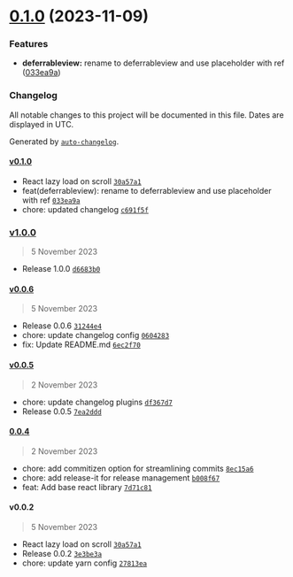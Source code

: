 

# [0.1.0](https://github.com/nagaraj-real/lazy-intersection-observer/compare/v0.0.2...v0.1.0) (2023-11-09)


### Features

* **deferrableview:** rename to deferrableview and use placeholder with ref ([033ea9a](https://github.com/nagaraj-real/lazy-intersection-observer/commit/033ea9aa1a046def06a668b565d83d3682859e3c))

### Changelog

All notable changes to this project will be documented in this file. Dates are displayed in UTC.

Generated by [`auto-changelog`](https://github.com/CookPete/auto-changelog).

#### [v0.1.0](https://github.com/nagaraj-real/lazy-intersection-observer/compare/v1.0.0...v0.1.0)

- React lazy load on scroll [`30a57a1`](https://github.com/nagaraj-real/lazy-intersection-observer/commit/30a57a17073751ddcb8897947e95ae1bae7285dc)
- feat(deferrableview): rename to deferrableview and use placeholder with ref [`033ea9a`](https://github.com/nagaraj-real/lazy-intersection-observer/commit/033ea9aa1a046def06a668b565d83d3682859e3c)
- chore: updated changelog [`c691f5f`](https://github.com/nagaraj-real/lazy-intersection-observer/commit/c691f5f3f8a1655413aa263782bed3f04b8ab8aa)

### [v1.0.0](https://github.com/nagaraj-real/lazy-intersection-observer/compare/v0.0.6...v1.0.0)

> 5 November 2023

- Release 1.0.0 [`d6683b0`](https://github.com/nagaraj-real/lazy-intersection-observer/commit/d6683b0e67fcf4fe6ede45bdf8fa60670b082550)

#### [v0.0.6](https://github.com/nagaraj-real/lazy-intersection-observer/compare/v0.0.5...v0.0.6)

> 5 November 2023

- Release 0.0.6 [`31244e4`](https://github.com/nagaraj-real/lazy-intersection-observer/commit/31244e411e089d4eadf2f2122cfe80bede9e0ac6)
- chore: update changelog config [`0604283`](https://github.com/nagaraj-real/lazy-intersection-observer/commit/0604283db4f67755e0e1fcbdc29b017ab5a8522c)
- fix: Update README.md [`6ec2f70`](https://github.com/nagaraj-real/lazy-intersection-observer/commit/6ec2f70e9f2e4f5888aadc6873c8d2d7b4fff969)

#### [v0.0.5](https://github.com/nagaraj-real/lazy-intersection-observer/compare/0.0.4...v0.0.5)

> 2 November 2023

- chore: update changelog plugins [`df367d7`](https://github.com/nagaraj-real/lazy-intersection-observer/commit/df367d7084474f8af7f2818675f81a4b8607f4f5)
- Release 0.0.5 [`7ea2ddd`](https://github.com/nagaraj-real/lazy-intersection-observer/commit/7ea2dddac3fd76440946ded4733d0a23f3f0998f)

#### [0.0.4](https://github.com/nagaraj-real/lazy-intersection-observer/compare/v0.0.2...0.0.4)

> 2 November 2023

- chore: add commitizen option for streamlining commits [`8ec15a6`](https://github.com/nagaraj-real/lazy-intersection-observer/commit/8ec15a6f665b260284645fa9e2a8ca97d7401dd9)
- chore: add release-it for release management [`b008f67`](https://github.com/nagaraj-real/lazy-intersection-observer/commit/b008f677c6eea6225dcf39acc4d4ef5864576b7a)
- feat: Add base react library [`7d71c81`](https://github.com/nagaraj-real/lazy-intersection-observer/commit/7d71c814b8ffa5ce71b18ef5a906d941d95ceb5a)

#### v0.0.2

> 5 November 2023

- React lazy load on scroll [`30a57a1`](https://github.com/nagaraj-real/lazy-intersection-observer/commit/30a57a17073751ddcb8897947e95ae1bae7285dc)
- Release 0.0.2 [`3e3be3a`](https://github.com/nagaraj-real/lazy-intersection-observer/commit/3e3be3aaeb4e9a7cf442a0a7cd679a1955474eb1)
- chore: update yarn config [`27813ea`](https://github.com/nagaraj-real/lazy-intersection-observer/commit/27813ea7c2ed51af813362beb220a37137479028)